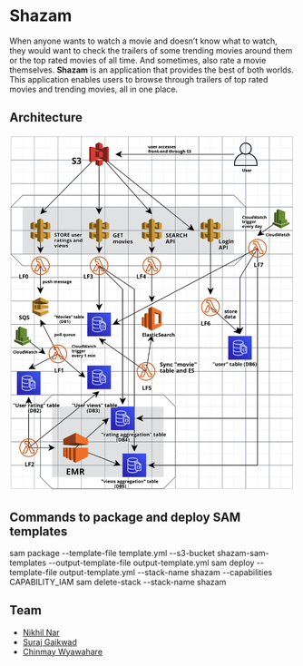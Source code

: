 # Shazam

When anyone wants to watch a movie and doesn’t know what to watch, they would want to check the trailers of some trending movies around them or the top rated movies of all time. And sometimes, also rate a movie themselves. **Shazam** is an application that provides the best of both worlds. This application enables users to browse through trailers of top rated movies and trending movies, all in one place.

## Architecture

![CC-architecture](https://github.com/NikhilNar/Shazam/blob/master/shazam-architecture.png)




## Commands to package and deploy SAM templates

sam package --template-file template.yml --s3-bucket shazam-sam-templates --output-template-file output-template.yml 
sam deploy --template-file output-template.yml --stack-name shazam --capabilities CAPABILITY_IAM 
sam delete-stack --stack-name shazam

## Team

* [Nikhil Nar](https://github.com/NikhilNar)
* [Suraj Gaikwad](https://github.com/surajgovardhangaikwad)
* [Chinmay Wyawahare](https://github.com/gandalf1819)
